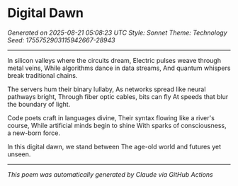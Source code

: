 # Digital Dawn

*Generated on 2025-08-21 05:08:23 UTC*
*Style: Sonnet*
*Theme: Technology*
*Seed: 1755752903115942667-28943*

---

In silicon valleys where the circuits dream,
Electric pulses weave through metal veins,
While algorithms dance in data streams,
And quantum whispers break traditional chains.

The servers hum their binary lullaby,
As networks spread like neural pathways bright,
Through fiber optic cables, bits can fly
At speeds that blur the boundary of light.

Code poets craft in languages divine,
Their syntax flowing like a river's course,
While artificial minds begin to shine
With sparks of consciousness, a new-born force.

In this digital dawn, we stand between
The age-old world and futures yet unseen.

---

*This poem was automatically generated by Claude via GitHub Actions*